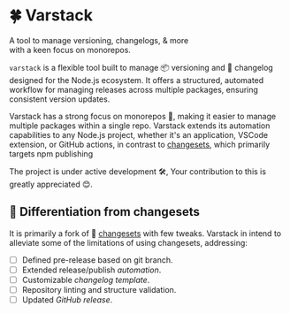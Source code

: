 # 🍀 Varstack

A tool to manage versioning, changelogs, & more\
with a keen focus on monorepos.

`varstack` is a flexible tool built to manage 📦 versioning and 📄 changelog designed for the Node.js ecosystem. It offers a structured, automated workflow for managing releases across multiple packages, ensuring consistent version updates.

Varstack has a strong focus on monorepos 📂, making it easier to manage multiple packages within a single repo. Varstack extends its automation capabilities to any Node.js project, whether it's an application, VSCode extension, or GitHub actions, in contrast to [changesets](https://github.com/changesets/changesets), which primarily targets npm publishing

The project is under active development 🛠️, Your contribution to this is greatly appreciated 😊.

## 🦋 Differentiation from changesets

It is primarily a fork of 🔗 [changesets](https://github.com/changesets/changesets) with few tweaks. Varstack in intend to alleviate some of the limitations of using changesets, addressing:

- [ ] Defined pre-release based on git branch.
- [ ] Extended release/publish _automation_.
- [ ] Customizable _changelog template_.
- [ ] Repository linting and structure validation.
- [ ] Updated _GitHub release_.
